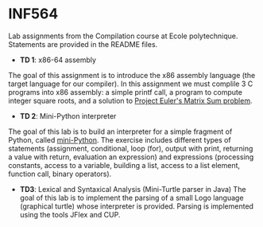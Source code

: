# INF564

Lab assignments from the Compilation course at Ecole polytechnique. Statements are provided in the README files.

- **TD 1**: x86-64 assembly

The goal of this assignment is to introduce the x86 assembly language (the target language for our compiler). In this assignment we must complile 3 C programs into x86 assembly: a simple printf call, a program to compute integer square roots, and a solution to [Project Euler's Matrix Sum problem](https://projecteuler.net/problem=345).

- **TD 2**: Mini-Python interpreter

The goal of this lab is to build an interpreter for a simple fragment of Python, called [mini-Python](https://www.enseignement.polytechnique.fr/informatique/INF564/projet/mini-python-v1.pdf). The exercise includes different types of statements (assignment, conditional, loop (for), output with print, returning a value with return, evaluation an expression) and expressions (processing constants, access to a variable, building a list, access to a list element, function call, binary operators).

- **TD3**: Lexical and Syntaxical Analysis (Mini-Turtle parser in Java)
The goal of this lab is to implement the parsing of a small Logo language (graphical turtle) whose interpreter is provided. Parsing is implemented using the tools JFlex and CUP.
